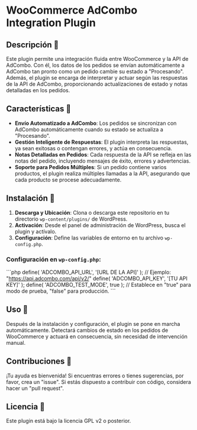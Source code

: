 # WooCommerce AdCombo Integration Plugin

## Descripción 📌

Este plugin permite una integración fluida entre WooCommerce y la API de AdCombo. Con él, los datos de los pedidos se envían automáticamente a AdCombo tan pronto como un pedido cambie su estado a "Procesando". Además, el plugin se encarga de interpretar y actuar según las respuestas de la API de AdCombo, proporcionando actualizaciones de estado y notas detalladas en los pedidos.

## Características 🌟

- **Envío Automatizado a AdCombo**: Los pedidos se sincronizan con AdCombo automáticamente cuando su estado se actualiza a "Procesando".
- **Gestión Inteligente de Respuestas**: El plugin interpreta las respuestas, ya sean exitosas o contengan errores, y actúa en consecuencia.
- **Notas Detalladas en Pedidos**: Cada respuesta de la API se refleja en las notas del pedido, incluyendo mensajes de éxito, errores y advertencias.
- **Soporte para Pedidos Múltiples**: Si un pedido contiene varios productos, el plugin realiza múltiples llamadas a la API, asegurando que cada producto se procese adecuadamente.

## Instalación 🔧

1. **Descarga y Ubicación**: Clona o descarga este repositorio en tu directorio `wp-content/plugins/` de WordPress.
2. **Activación**: Desde el panel de administración de WordPress, busca el plugin y actívalo.
3. **Configuración**: Define las variables de entorno en tu archivo `wp-config.php`.

### Configuración en `wp-config.php`:

\```php
define( 'ADCOMBO_API_URL', '[URL DE LA API]' ); // Ejemplo: "https://api.adcombo.com/api/v2/"
define( 'ADCOMBO_API_KEY', '[TU API KEY]' );
define( 'ADCOMBO_TEST_MODE', true ); // Establece en "true" para modo de prueba, "false" para producción.
\```

## Uso 🚀

Después de la instalación y configuración, el plugin se pone en marcha automáticamente. Detectará cambios de estado en los pedidos de WooCommerce y actuará en consecuencia, sin necesidad de intervención manual.

## Contribuciones 🤝

¡Tu ayuda es bienvenida! Si encuentras errores o tienes sugerencias, por favor, crea un "issue". Si estás dispuesto a contribuir con código, considera hacer un "pull request".

## Licencia 📜

Este plugin está bajo la licencia GPL v2 o posterior.
